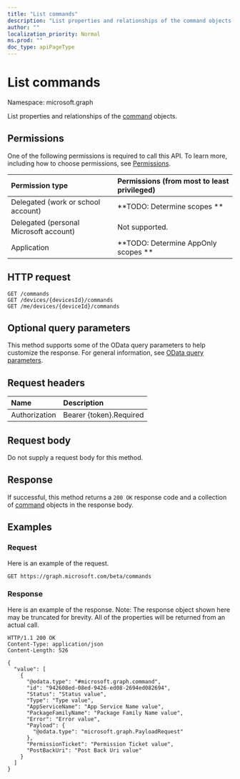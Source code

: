 ```yaml
---
title: "List commands"
description: "List properties and relationships of the command objects."
author: ""
localization_priority: Normal
ms.prod: ""
doc_type: apiPageType
---
```


# List commands

Namespace: microsoft.graph

List properties and relationships of the [command](../resources/command.md) objects.

## Permissions
One of the following permissions is required to call this API. To learn more, including how to choose permissions, see [Permissions](/concepts/permissions-reference.md).

|Permission type|Permissions (from most to least privileged)|
|:---|:---|
|Delegated (work or school account)|**TODO: Determine scopes **|
|Delegated (personal Microsoft account)|Not supported.|
|Application|**TODO: Determine AppOnly scopes **|

## HTTP request
<!-- {
  "blockType": "ignored"
}
-->
``` http
GET /commands
GET /devices/{devicesId}/commands
GET /me/devices/{deviceId}/commands
```

## Optional query parameters
This method supports some of the OData query parameters to help customize the response. For general information, see [OData query parameters](/graph/query-parameters).

## Request headers
|Name|Description|
|:---|:---|
|Authorization|Bearer {token}.Required|

## Request body
Do not supply a request body for this method.

## Response
If successful, this method returns a `200 OK` response code and a collection of [command](../resources/command.md) objects in the response body.

## Examples

### Request
Here is an example of the request.
<!-- {
  "blockType": "request",
  "name": "get_command"
}
-->
``` http
GET https://graph.microsoft.com/beta/commands
```

### Response
Here is an example of the response. Note: The response object shown here may be truncated for brevity. All of the properties will be returned from an actual call.
<!-- {
  "blockType": "response",
  "truncated": true,
  "@odata.type": "collection(microsoft.graph.command)"
}
-->
``` http
HTTP/1.1 200 OK
Content-Type: application/json
Content-Length: 526

{
  "value": [
    {
      "@odata.type": "#microsoft.graph.command",
      "id": "942608ed-08ed-9426-ed08-2694ed082694",
      "Status": "Status value",
      "Type": "Type value",
      "AppServiceName": "App Service Name value",
      "PackageFamilyName": "Package Family Name value",
      "Error": "Error value",
      "Payload": {
        "@odata.type": "microsoft.graph.PayloadRequest"
      },
      "PermissionTicket": "Permission Ticket value",
      "PostBackUri": "Post Back Uri value"
    }
  ]
}
```

